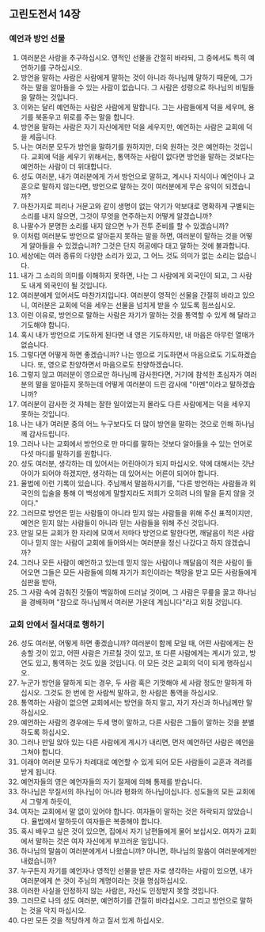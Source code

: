 ## 고린도전서 14장

### 예언과 방언 선물
1. 여러분은 사랑을 추구하십시오. 영적인 선물을 간절히 바라되, 그 중에서도 특히 예언하기를 구하십시오.
2. 방언을 말하는 사람은 사람에게 말하는 것이 아니라 하나님께 말하기 때문에, 그가 하는 말을 알아들을 수 있는 사람이 없습니다. 그 사람은 성령으로 하나님의 비밀들을 말하는 것입니다.
3. 이와는 달리 예언하는 사람은 사람에게 말합니다. 그는 사람들에게 덕을 세우며, 용기를 북돋우고 위로를 주는 말을 합니다.
4. 방언을 말하는 사람은 자기 자신에게만 덕을 세우지만, 예언하는 사람은 교회에 덕을 세웁니다.
5. 나는 여러분 모두가 방언을 말하기를 원하지만, 더욱 원하는 것은 예언하는 것입니다. 교회에 덕을 세우기 위해서는, 통역하는 사람이 없다면 방언을 말하는 것보다는 예언하는 사람이 더 위대합니다.
6. 성도 여러분, 내가 여러분에게 가서 방언으로 말하고, 계시나 지식이나 예언이나 교훈으로 말하지 않는다면, 방언으로 말하는 것이 여러분에게 무슨 유익이 되겠습니까?
7. 마찬가지로 피리나 거문고와 같이 생명이 없는 악기가 악보대로 명확하게 구별되는 소리를 내지 않으면, 그것이 무엇을 연주하는지 어떻게 알겠습니까?
8. 나팔수가 분명한 소리를 내지 않으면 누가 전투 준비를 할 수 있겠습니까?
9. 이처럼 여러분도 방언으로 알아듣지 못하는 말을 하면, 여러분이 말하는 것을 어떻게 알아들을 수 있겠습니까? 그것은 단지 허공에다 대고 말하는 것에 불과합니다.
10. 세상에는 여러 종류의 다양한 소리가 있고, 그 어느 것도 의미가 없는 소리는 없습니다.
11. 내가 그 소리의 의미를 이해하지 못하면, 나는 그 사람에게 외국인이 되고, 그 사람도 내게 외국인이 될 것입니다.
12. 여러분에게 있어서도 마찬가지입니다. 여러분이 영적인 선물을 간절히 바라고 있으니, 여러분은 교회에 덕을 세우는 선물을 넘치게 받을 수 있도록 힘쓰십시오.
13. 이런 이유로, 방언으로 말하는 사람은 자기가 말하는 것을 통역할 수 있게 해 달라고 기도해야 합니다.
14. 혹시 내가 방언으로 기도하게 된다면 내 영은 기도하지만, 내 마음은 아무런 열매가 없습니다.
15. 그렇다면 어떻게 하면 좋겠습니까? 나는 영으로 기도하면서 마음으로도 기도하겠습니다. 또, 영으로 찬양하면서 마음으로도 찬양하겠습니다.
16. 그렇지 않고 여러분이 영으로만 하나님께 감사한다면, 거기에 참석한 초심자가 여러분의 말을 알아듣지 못하는데 어떻게 여러분이 드린 감사에 "아멘"이라고 말하겠습니까?
17. 여러분이 감사한 것 자체는 잘한 일이었는지 몰라도 다른 사람에게는 덕을 세우지 못하는 것입니다.
18. 나는 내가 여러분 중의 어느 누구보다도 더 많이 방언을 말하는 것으로 인해 하나님께 감사드립니다.
19. 그러나 나는 교회에서 방언으로 만 마디를 말하는 것보다 알아들을 수 있는 언어로 다섯 마디를 말하기를 원합니다.
20. 성도 여러분, 생각하는 데 있어서는 어린아이가 되지 마십시오. 악에 대해서는 갓난아이가 되어야 하겠지만, 생각하는 데 있어서는 어른이 되어야 합니다.
21. 율법에 이런 기록이 있습니다. 주님께서 말씀하시기를, "다른 방언하는 사람들과 외국인의 입술을 통해 이 백성에게 말할지라도 저희가 오히려 나의 말을 듣지 않을 것이다."
22. 그러므로 방언은 믿는 사람들이 아니라 믿지 않는 사람들을 위해 주신 표적이지만, 예언은 믿지 않는 사람들이 아니라 믿는 사람들을 위해 주신 것입니다.
23. 만일 모든 교회가 한 자리에 모여서 저마다 방언으로 말한다면, 깨달음이 적은 사람이나 믿지 않는 사람이 교회에 들어와서는 여러분을 정신 나갔다고 하지 않겠습니까?
24. 그러나 모든 사람이 예언하고 있는데 믿지 않는 사람이나 깨달음이 적은 사람이 들어오면 그들은 모든 사람들에 의해 자기가 죄인이라는 책망을 받고 모든 사람들에게 심판을 받아,
25. 그 사람 속에 감춰진 것들이 백일하에 드러날 것이며, 그 사람은 무릎을 꿇고 하나님을 경배하며 "참으로 하나님께서 여러분 가운데 계십니다"라고 외칠 것입니다.
### 교회 안에서 질서대로 행하기
26. 성도 여러분, 어떻게 하면 좋겠습니까? 여러분이 함께 모일 때, 어떤 사람에게는 찬송할 것이 있고, 어떤 사람은 가르칠 것이 있고, 또 다른 사람에게는 계시가 있고, 방언도 있고, 통역하는 것도 있을 것입니다. 이 모든 것은 교회의 덕이 되게 행하십시오.
27. 누군가 방언을 말하게 되는 경우, 두 사람 혹은 기껏해야 세 사람 정도만 말하게 하십시오. 그것도 한 번에 한 사람씩 말하고, 한 사람은 통역을 하십시오.
28. 통역하는 사람이 없으면 교회에서는 방언을 하지 말고, 자기 자신과 하나님께만 말하십시오.
29. 예언하는 사람의 경우에는 두세 명이 말하고, 다른 사람은 그들이 말하는 것을 분별하도록 하십시오.
30. 그러나 만일 앉아 있는 다른 사람에게 계시가 내리면, 먼저 예언하던 사람은 예언을 그쳐야 합니다.
31. 이래야 여러분 모두가 차례대로 예언할 수 있게 되어 모든 사람들이 교훈과 격려를 받게 됩니다.
32. 예언자들의 영은 예언자들의 자기 절제에 의해 통제를 받습니다.
33. 하나님은 무질서의 하나님이 아니라 평화의 하나님이십니다. 성도들의 모든 교회에서 그렇게 하듯이,
34. 여자는 교회에서 말 없이 있어야 합니다. 여자들이 말하는 것은 허락되지 않았습니다. 율법에서 말하듯이 여자들은 복종해야 합니다.
35. 혹시 배우고 싶은 것이 있으면, 집에서 자기 남편들에게 물어 보십시오. 여자가 교회에서 말하는 것은 여자 자신에게 부끄러운 일입니다.
36. 하나님의 말씀이 여러분에게서 나왔습니까? 아니면, 하나님의 말씀이 여러분에게만 내렸습니까?
37. 누구든지 자기를 예언자나 영적인 선물을 받은 자로 생각하는 사람이 있으면, 내가 여러분에게 쓴 것이 주님의 계명이라는 것을 명심하십시오.
38. 이러한 사실을 인정하지 않는 사람은, 자신도 인정받지 못할 것입니다.
39. 그러므로 나의 성도 여러분, 예언하기를 간절히 바라십시오. 그리고 방언으로 말하는 것을 막지 마십시오.
40. 다만 모든 것을 적당하게 하고 질서 있게 하십시오.